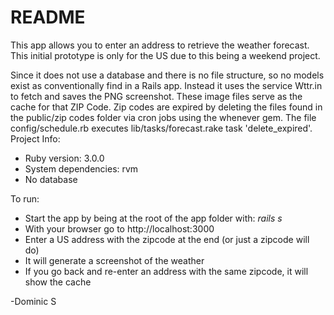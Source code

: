 # README
This app allows you to enter an address to retrieve the weather forecast. This initial prototype is only for the US due to this being a weekend project. 

Since it does not use a database and there is no file structure, so no models exist as conventionally find in a Rails app. 
Instead it uses the service Wttr.in to fetch and saves the PNG screenshot. These image files serve as the cache for that ZIP Code. Zip codes are expired by deleting the files found in the public/zip codes folder via cron jobs using the whenever gem. The file config/schedule.rb executes lib/tasks/forecast.rake task 'delete_expired'. 
Project Info: 
* Ruby version: 3.0.0
* System dependencies: rvm
* No database

To run: 
* Start the app by being at the root of the app folder with: _rails s_
* With your browser go to http://localhost:3000   
* Enter a US address with the zipcode at the end (or just a zipcode will do)
* It will generate a screenshot of the weather
* If you go back and re-enter an address with the same zipcode, it will show the cache
  

  
-Dominic S
